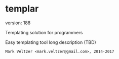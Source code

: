 templar
=======

version: 188

Templating solution for programmers

Easy templating tool long description (TBD)

	Mark Veltzer <mark.veltzer@gmail.com>, 2014-2017
